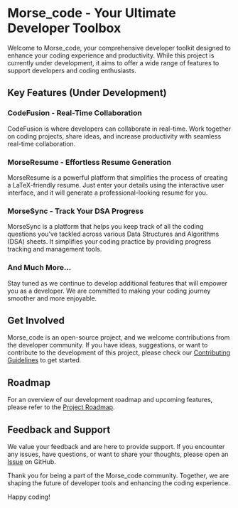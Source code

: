# Morse_code - Your Ultimate Developer Toolbox

Welcome to Morse_code, your comprehensive developer toolkit designed to enhance your coding experience and productivity. While this project is currently under development, it aims to offer a wide range of features to support developers and coding enthusiasts.

## Key Features (Under Development)

### CodeFusion - Real-Time Collaboration
CodeFusion is where developers can collaborate in real-time. Work together on coding projects, share ideas, and increase productivity with seamless real-time collaboration.

### MorseResume - Effortless Resume Generation
MorseResume is a powerful platform that simplifies the process of creating a LaTeX-friendly resume. Just enter your details using the interactive user interface, and it will generate a professional-looking resume for you.

### MorseSync - Track Your DSA Progress
MorseSync is a platform that helps you keep track of all the coding questions you've tackled across various Data Structures and Algorithms (DSA) sheets. It simplifies your coding practice by providing progress tracking and management tools.

### And Much More...
Stay tuned as we continue to develop additional features that will empower you as a developer. We are committed to making your coding journey smoother and more enjoyable.

## Get Involved
Morse_code is an open-source project, and we welcome contributions from the developer community. If you have ideas, suggestions, or want to contribute to the development of this project, please check our [Contributing Guidelines](CONTRIBUTING.md) to get started.

## Roadmap
For an overview of our development roadmap and upcoming features, please refer to the [Project Roadmap](ROADMAP.md).

## Feedback and Support
We value your feedback and are here to provide support. If you encounter any issues, have questions, or want to share your thoughts, please open an [Issue](https://github.com/yourusername/morse_code/issues) on GitHub.

Thank you for being a part of the Morse_code community. Together, we are shaping the future of developer tools and enhancing the coding experience.

Happy coding!